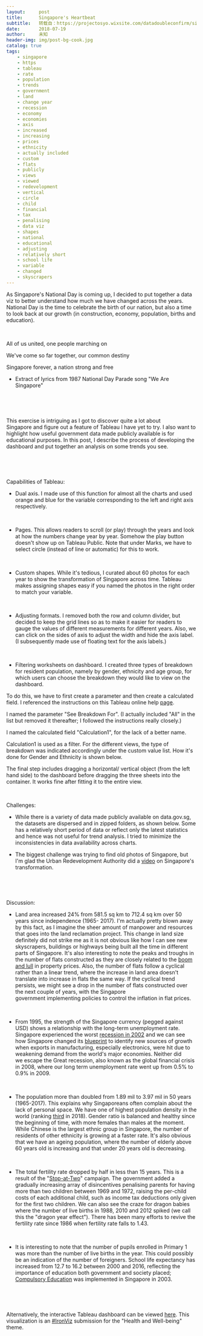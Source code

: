 ```yaml
---
layout:     post
title:      Singapore's Heartbeat
subtitle:   转载自：https://projectosyo.wixsite.com/datadoubleconfirm/single-post/2018/07/19/Singapores-Heartbeat
date:       2018-07-19
author:     未知
header-img: img/post-bg-cook.jpg
catalog: true
tags:
    - singapore
    - https
    - tableau
    - rate
    - population
    - trends
    - government
    - land
    - change year
    - recession
    - economy
    - economies
    - axis
    - increased
    - increasing
    - prices
    - ethnicity
    - actually included
    - custom
    - flats
    - publicly
    - views
    - viewed
    - redevelopment
    - vertical
    - circle
    - child
    - financial
    - tax
    - penalising
    - data viz
    - shapes
    - national
    - educational
    - adjusting
    - relatively short
    - school life
    - variable
    - changed
    - skyscrapers
---
```


​As Singapore's National Day is coming up, I decided to put together a data viz to better understand how much we have changed across the years. National Day is the time to celebrate the birth of our nation, but also a time to look back at our growth (in construction, economy, population, births and education). 

 

All of us united, one people marching on

We've come so far together, our common destiny

Singapore forever, a nation strong and free

- Extract of lyrics from 1987 National Day Parade song "We Are Singapore"

 

 

This exercise is intriguing as I got to discover quite a lot about Singapore and figure out a feature of Tableau I have yet to try. I also want to highlight how useful government data made publicly available is for educational purposes. In this post, I describe the process of developing the dashboard and put together an analysis on some trends you see.

 

 

Capabilities of Tableau: 

- Dual axis. I made use of this function for almost all the charts and used orange and blue for the variable corresponding to the left and right axis respectively. 

 

- Pages. This allows readers to scroll (or play) through the years and look at how the numbers change year by year. Somehow the play button doesn't show up on Tableau Public. Note that under Marks, we have to select circle (instead of line or automatic) for this to work.  

 

- Custom shapes. While it's tedious, I curated about 60 photos for each year to show the transformation of Singapore across time. Tableau makes assigning shapes easy if you named the photos in the right order to match your variable.  

  

- Adjusting formats. I removed both the row and column divider, but decided to keep the grid lines so as to make it easier for readers to gauge the values of different measurements for different years. Also, we can click on the sides of axis to adjust the width and hide the axis label. (I subsequently made use of floating text for the axis labels.)

 

- Filtering worksheets on dashboard. I created three types of breakdown for resident population, namely by gender, ethnicity and age group, for which users can choose the breakdown they would like to view on the dashboard. 

To do this, we have to first create a parameter and then create a calculated field. I referenced the instructions on this Tableau online help [page](https://onlinehelp.tableau.com/current/pro/desktop/en-us/dashboards_sheet_selector.html). 

I named the parameter "See Breakdown For". (I actually included "All" in the list but removed it thereafter; I followed the instructions really closely.) 

I named the calculated field "Calculation1", for the lack of a better name. 

Calculation1 is used as a filter. For the different views, the type of breakdown was indicated accordingly under the custom value list. How it's done for Gender and Ethnicity is shown below.

The final step includes dragging a horizontal/ vertical object (from the left hand side) to the dashboard before dragging the three sheets into the container. It works fine after fitting it to the entire view.

 

Challenges: 

- While there is a variety of data made publicly available on data.gov.sg, the datasets are dispersed and in zipped folders, as shown below. Some has a relatively short period of data or reflect only the latest statistics and hence was not useful for trend analysis. I tried to minimize the inconsistencies in data availability across charts. 

- The biggest challenge was trying to find old photos of Singapore, but I'm glad the Urban Redevelopment Authority did a [video](https://youtu.be/bT7U_jg7PK8) on Singapore's transformation.

 

 

Discussion: 

- Land area increased 24% from 581.5 sq km to 712.4 sq km over 50 years since independence (1965- 2017). I'm actually pretty blown away by this fact, as I imagine the sheer amount of manpower and resources that goes into the land reclamation project. This change in land size definitely did not strike me as it is not obvious like how I can see new skyscrapers, buildings or highways being built all the time in different parts of Singapore. It's also interesting to note the peaks and troughs in the number of flats constructed as they are closely related to the [boom and lull](https://www.globalpropertyguide.com/news-singapore-stresses-cooling-measures-after-property-prices-rocket-568) in property prices. Also, the number of flats follow a cyclical rather than a linear trend, where the increase in land area doesn't translate into increase in flats the same way. If the cyclical trend persists, we might see a drop in the number of flats constructed over the next couple of years, with the Singapore government implementing policies to control the inflation in flat prices. 

 

- From 1995, the strength of the Singapore currency (pegged against USD) shows a relationship with the long-term unemployment rate. Singapore experienced the worst [recession in 2002](https://www.nytimes.com/2001/07/11/business/singapore-says-economy-is-in-recession.html) and we can see how Singapore changed its [blueprint](http://www.singapore-window.org/sw02/021229af.htm) to identify new sources of growth when exports in manufacturing, especially electronics, were hit due to weakening demand from the world's major economies. Neither did we escape the Great recession, also known as the global financial crisis in 2008, where our long term unemployment rate went up from 0.5% to 0.9% in 2009. 

 

- The population more than doubled from 1.89 mil to 3.97 mil in 50 years (1965-2017). This explains why Singaporeans often complain about the lack of personal space. We have one of highest population density in the world (ranking [third](https://www.indexmundi.com/g/r.aspx?v=21000) in 2018). Gender ratio is balanced and healthy since the beginning of time, with more females than males at the moment. While Chinese is the largest ethnic group in Singapore, the number of residents of other ethnicity is growing at a faster rate. It's also obvious that we have an ageing population, where the number of elderly above 60 years old is increasing and that under 20 years old is decreasing. 

 

- The total fertility rate dropped by half in less than 15 years. This is a result of the "[Stop-at-Two](https://en.wikipedia.org/wiki/Population_planning_in_Singapore)" campaign. The government added a gradually increasing array of disincentives penalising parents for having more than two children between 1969 and 1972, raising the per-child costs of each additional child, such as income tax deductions only given for the first two children. We can also see the craze for dragon babies where the number of live births in 1988, 2010 and 2012 spiked (we call this the "dragon year effect"). There has been many efforts to revive the fertility rate since 1986 when fertility rate falls to 1.43. 

 

- It is interesting to note that the number of pupils enrolled in Primary 1 was more than the number of live births in the year. This could possibly be an indication of the number of foreigners. School life expectancy has increased from 12.7 to 16.2 between 2000 and 2016, reflecting the importance of education both government and society placed; [Compulsory Education](https://www.moe.gov.sg/education/education-system/compulsory-education) was implemented in Singapore in 2003.  

 

 

Alternatively, the interactive Tableau dashboard can be viewed [here](http://tinyurl.com/y8bqrob8). This visualization is an [#IronViz](https://public.tableau.com/en-us/s/blog/2018/03/iron-viz-2018-schedule) submission for the "Health and Well-being" theme. 

 
